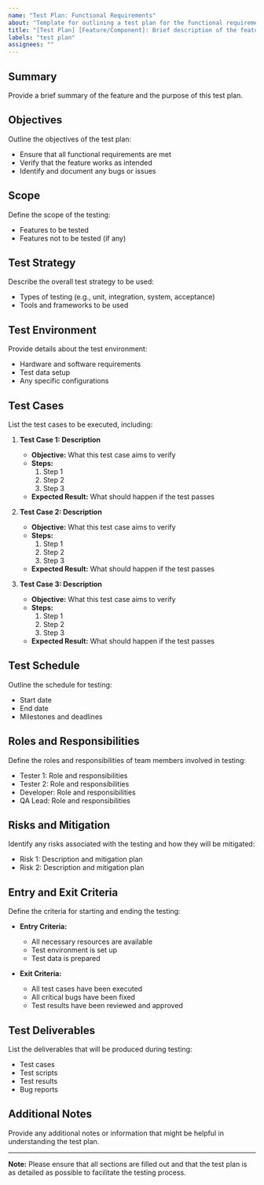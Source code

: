 ```yaml
---
name: "Test Plan: Functional Requirements"
about: "Template for outlining a test plan for the functional requirements of a new feature"
title: "[Test Plan] [Feature/Component]: Brief description of the feature"
labels: "test plan"
assignees: ""
---
```


## Summary
Provide a brief summary of the feature and the purpose of this test plan.

## Objectives
Outline the objectives of the test plan:
- Ensure that all functional requirements are met
- Verify that the feature works as intended
- Identify and document any bugs or issues

## Scope
Define the scope of the testing:
- Features to be tested
- Features not to be tested (if any)

## Test Strategy
Describe the overall test strategy to be used:
- Types of testing (e.g., unit, integration, system, acceptance)
- Tools and frameworks to be used

## Test Environment
Provide details about the test environment:
- Hardware and software requirements
- Test data setup
- Any specific configurations

## Test Cases
List the test cases to be executed, including:
1. **Test Case 1: Description**
   - **Objective:** What this test case aims to verify
   - **Steps:**
     1. Step 1
     2. Step 2
     3. Step 3
   - **Expected Result:** What should happen if the test passes

2. **Test Case 2: Description**
   - **Objective:** What this test case aims to verify
   - **Steps:**
     1. Step 1
     2. Step 2
     3. Step 3
   - **Expected Result:** What should happen if the test passes

3. **Test Case 3: Description**
   - **Objective:** What this test case aims to verify
   - **Steps:**
     1. Step 1
     2. Step 2
     3. Step 3
   - **Expected Result:** What should happen if the test passes

## Test Schedule
Outline the schedule for testing:
- Start date
- End date
- Milestones and deadlines

## Roles and Responsibilities
Define the roles and responsibilities of team members involved in testing:
- Tester 1: Role and responsibilities
- Tester 2: Role and responsibilities
- Developer: Role and responsibilities
- QA Lead: Role and responsibilities

## Risks and Mitigation
Identify any risks associated with the testing and how they will be mitigated:
- Risk 1: Description and mitigation plan
- Risk 2: Description and mitigation plan

## Entry and Exit Criteria
Define the criteria for starting and ending the testing:
- **Entry Criteria:**
  - All necessary resources are available
  - Test environment is set up
  - Test data is prepared

- **Exit Criteria:**
  - All test cases have been executed
  - All critical bugs have been fixed
  - Test results have been reviewed and approved

## Test Deliverables
List the deliverables that will be produced during testing:
- Test cases
- Test scripts
- Test results
- Bug reports

## Additional Notes
Provide any additional notes or information that might be helpful in understanding the test plan.

---

**Note:** Please ensure that all sections are filled out and that the test plan is as detailed as possible to facilitate the testing process.
